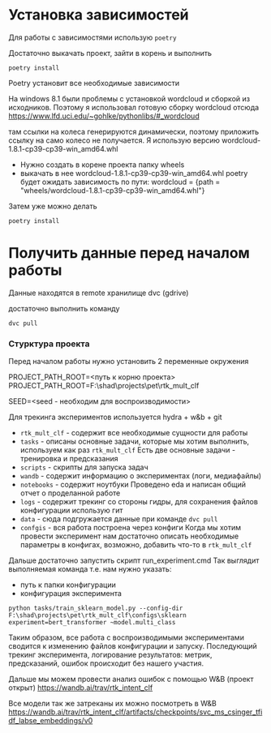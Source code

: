# Установка зависимостей

Для работы с зависимостями использую `poetry`

Достаточно выкачать проект, зайти в корень и выполнить

`poetry install`

Poetry установит все необходимые зависимости 

На windows 8.1 были проблемы с установкой wordcloud и сборкой из исходников.
Поэтому я использовал готовую сборку wordcloud отсюда 
https://www.lfd.uci.edu/~gohlke/pythonlibs/#_wordcloud

там ссылки на колеса генерируются динамически, поэтому приложить 
ссылку на само колесо не получается.
Я использую версию wordcloud-1.8.1-cp39-cp39-win_amd64.whl
* Нужно создать в корене проекта папку wheels
* выкачать в нее wordcloud-1.8.1-cp39-cp39-win_amd64.whl
  poetry будет ожидать зависимость по пути:
wordcloud = {path = "wheels/wordcloud-1.8.1-cp39-cp39-win_amd64.whl"}

Затем уже можно делать

`poetry install`

# Получить данные перед началом работы
Данные находятся в remote хранилище dvc (gdrive)

достаточно выполнить команду

`dvc pull`

### Стурктура проекта

Перед началом работы нужно установить 2 переменные окружения

PROJECT_PATH_ROOT=<путь к корню проекта>
PROJECT_PATH_ROOT=F:\shad\projects\pet\rtk_mult_clf

SEED=<seed - необходим для воспроизводимости>

Для трекинга экспериментов используется hydra + w&b + git

* `rtk_mult_clf` - содержит все необходимые сущности для работы
* `tasks` - описаны основные задачи, которые мы хотим выполнить, 
используем как раз `rtk_mult_clf`
Есть две основные задачи - тренировка и предсказания
* `scripts` - скрипты для запуска задач 
* `wandb` - содержит информацию о экспериментах (логи, медиафайлы)
* `notebooks` - содержит ноутбуки
Проведено eda и написан общий отчет о проделанной работе
* `logs` - содержит трекинг со стороны гидры, для сохранения 
файлов конфигурации использую гит
* `data` - сюда подгружается данные при команде `dvc pull`
* `confgis` - вся работа построена через конфиги
Когда мы хотим провести эксперимент нам достаточно описать
необходимые параметры в конфигах, возможно, добавить что-то в 
`rtk_mult_clf`

Дальше достаточно запустить скрипт run_experiment.cmd
Так выглядит выполняемая команда
т.е. нам нужно указать:
* путь к папки конфигурации 
* конфигурация эксперимента


`python tasks/train_sklearn_model.py --config-dir F:\shad\projects\pet\rtk_mult_clf\configs\sklearn experiment=bert_transformer ~model.multi_class`

Таким образом, все работа с воспроизводимыми экспериментами сводится к
изменению файлов конфигурации и запуску.
Последующий трекинг эксперимента, логирование результатов: метрик, предсказаний, 
ошибок происходит без нашего участия.

Дальше мы можем провести анализ ошибок с помощью W&B (проект открыт)
https://wandb.ai/trav/rtk_intent_clf

Все модели так же затреканы их можно посмотреть в W&B
https://wandb.ai/trav/rtk_intent_clf/artifacts/checkpoints/svc_ms_csinger_tfidf_labse_embeddings/v0

